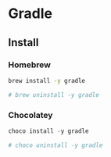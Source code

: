 # Gradle

## Install

### Homebrew

```sh
brew install -y gradle

# brew uninstall -y gradle
```

### Chocolatey

```ps1
choco install -y gradle

# choco uninstall -y gradle
```
